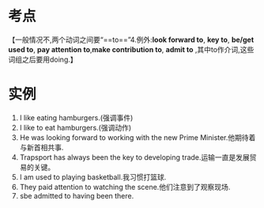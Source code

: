 # 考点
【一般情况不,两个动词之间要“==to==”4.例外:**look forward to**, **key to**, **be/get used to**, **pay attention to**,**make contribution to**, **admit to** ,其中to作介词,这些词组之后要用doing.】

# 实例
1. l like eating hamburgers.(强调事件)
2. l like to eat hamburgers.(强调动作)
3. He was looking forward to working with the new Prime Minister.他期待着与新首相共事.
4. Trapsport has always been the key to developing trade.运输一直是发展贸易的关键。
5. l am used to playing basketball.我习惯打篮球.
6. They paid attention to watching the scene.他们注意到了观察现场.
7. sbe admitted to having been there.
